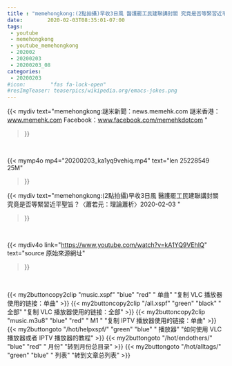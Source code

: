 ```yaml
---
title : "memehongkong:(2點拍攝)早收3日風 醫護罷工民建聯講封關 究竟是否等緊習近平聖旨？〈蕭若元：理論蕭析〉2020-02-03 "
date:        2020-02-03T08:35:01-07:00
tags:
 - youtube
 - memehongkong
 - youtube_memehongkong
 - 202002
 - 20200203
 - 20200203_08
categories:
 - 20200203
#icon:        "fas fa-lock-open"
#resImgTeaser: teaserpics/wikipedia.org/emacs-jokes.png
---
```


{{< mydiv text="memehongkong:謎米新聞：news.memehk.com 謎米香港： www.memehk.com Facebook：www.facebook.com/memehkdotcom "
>}}
<br>


{{< mymp4o mp4="20200203_ka1yq9vehiq.mp4"
text="len 25228549    25M"
>}}


{{< mydiv text="memehongkong:(2點拍攝)早收3日風 醫護罷工民建聯講封關 究竟是否等緊習近平聖旨？〈蕭若元：理論蕭析〉2020-02-03 "
>}}
<br>

{{< mydiv4o link="https://www.youtube.com/watch?v=kA1YQ9VEhIQ"
text="source 原始來源網址"
>}}


<br>



{{< my2buttoncopy2clip "music.xspf"        "blue"   "red"    " 单曲"  "复制 VLC 播放器使用的链接：单曲" >}} {{< my2buttoncopy2clip "/all.xspf"         "green"  "black"  " 全部"  "复制 VLC 播放器使用的链接：全部" >}} {{< my2buttoncopy2clip "music.m3u8"        "blue"   "red"    " M1 "    "复制 IPTV 播放器使用的链接：单曲" >}} {{< my2buttongoto      "/hot/helpxspf/"    "green"  "blue"   " 播放器" "如何使用 VLC 播放器或者 IPTV 播放器的教程" >}} {{< my2buttongoto      "/hot/endothers/"   "blue"   "red"    " 月份"   "转到月份总目录" >}} {{< my2buttongoto      "/hot/alltags/"     "green"  "blue"   " 列表"   "转到文章总列表" >}} 
